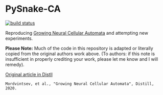 # PySnake-CA

[![build status](
  http://img.shields.io/travis/kingb12/pysnake-ca/master.svg?style=flat)](
 https://travis-ci.org/kingb12/pysnake-ca)
 
Reproducing [Growing Neural Cellular Automata](https://colab.research.google.com/github/google-research/self-organising-systems/blob/master/notebooks/growing_ca.ipynb#scrollTo=IeWf6HeTe8kM) and attempting new experiments.

**Please Note:** Much of the code in this repository is adapted or literally copied from the original authors work 
above. (To authors: if this note is insufficient in properly crediting your work, please let me know and I will remedy).

[Original article in Distll](https://distill.pub/2020/growing-ca/)

```
Mordvintsev, et al., "Growing Neural Cellular Automata", Distill, 2020.
```
